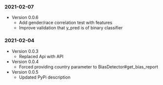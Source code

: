 ### 2021-02-07

* Version 0.0.6
    * Add gender/race correlation test with features
    * Improve validation that y_pred is of binary classifier

### 2021-02-04

* Version 0.0.3
    * Replaced Api with API
* Version 0.0.4
    * Forced providing country parameter to BiasDetector#get_bias_report
* Version 0.0.5
    * Updated PyPi description

